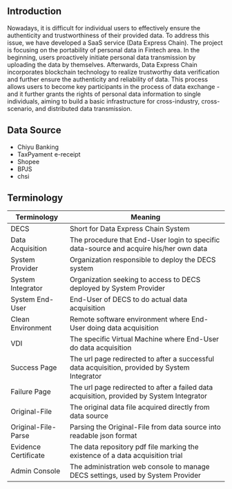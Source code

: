 
## Introduction

Nowadays, it is difficult for individual users to effectively ensure the authenticity and trustworthiness of their provided data. To address this issue, we have developed a SaaS service (Data Express Chain). The project is focusing on the portability of personal data in Fintech area. In the beginning, users proactively initiate personal data transmission by uploading the data by themselves. Afterwards, Data Express Chain incorporates blockchain technology to realize trustworthy data verification and further ensure the authenticity and reliability of data. This process allows users to become key participants in the process of data exchange - and it further grants the rights of personal data information to single individuals, aiming to build a basic infrastructure for cross-industry, cross-scenario, and distributed data transmission.

## Data Source

* Chiyu Banking
* TaxPyament e-receipt
* Shopee
* BPJS
* chsi

## Terminology

| **Terminology**                       | **Meaning**               |
| -------------------------------------- | ------------------------------- |
| DECS      | Short for Data Express Chain System |
| Data Acquisition | The procedure that End-User login to specific data-source and acquire his/her own data |
| System Provider        | Organization responsible to deploy the DECS system |
| System Integrator | Organization seeking to access to DECS deployed by System Provider |
| System End-User |  End-User of DECS to do actual data acquisition |
| Clean Environment | Remote software environment where End-User doing data acquisition |
| VDI | The specific Virtual Machine where End-User do data acquisition |
| Success Page | The url page redirected to after a successful data acquisition, provided by System Integrator |
| Failure Page | The url page redirected to after a failed data acquisition, provided by System Integrator |
| Original-File| The original data file acquired directly from data source |
| Original-File-Parse | Parsing the Original-File from data source into readable json format |
| Evidence Certificate | The data repository pdf file marking the existence of a data acquisition trial |
| Admin Console | The administration web console to manage DECS settings, used by System Provider |